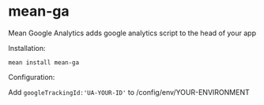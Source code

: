 mean-ga
=======

Mean Google Analytics adds google analytics script to the head of your app

Installation:

`mean install mean-ga`

Configuration:

Add `googleTrackingId:'UA-YOUR-ID'` to /config/env/YOUR-ENVIRONMENT

